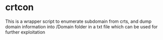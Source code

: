 # crtcon
This is a wrapper script to enumerate subdomain from crts, and dump domain information into /Domain folder in a txt file which can be used for further exploitation
